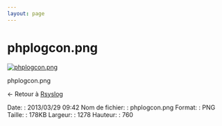 ```yaml
---
layout: page
---
```


phplogcon.png
=============

[![phplogcon.png](/assets/media/phplogcon.png@cache=&w=899&h=535 "phplogcon.png")](/assets/media/phplogcon.png@cache= "Afficher le fichier original")

phplogcon.png

← Retour à
[Rsyslog](../nagios/integration/rsyslog.html "nagios:integration:rsyslog")

Date:
:   2013/03/29 09:42
Nom de fichier:
:   phplogcon.png
Format:
:   PNG
Taille:
:   178KB
Largeur:
:   1278
Hauteur:
:   760

